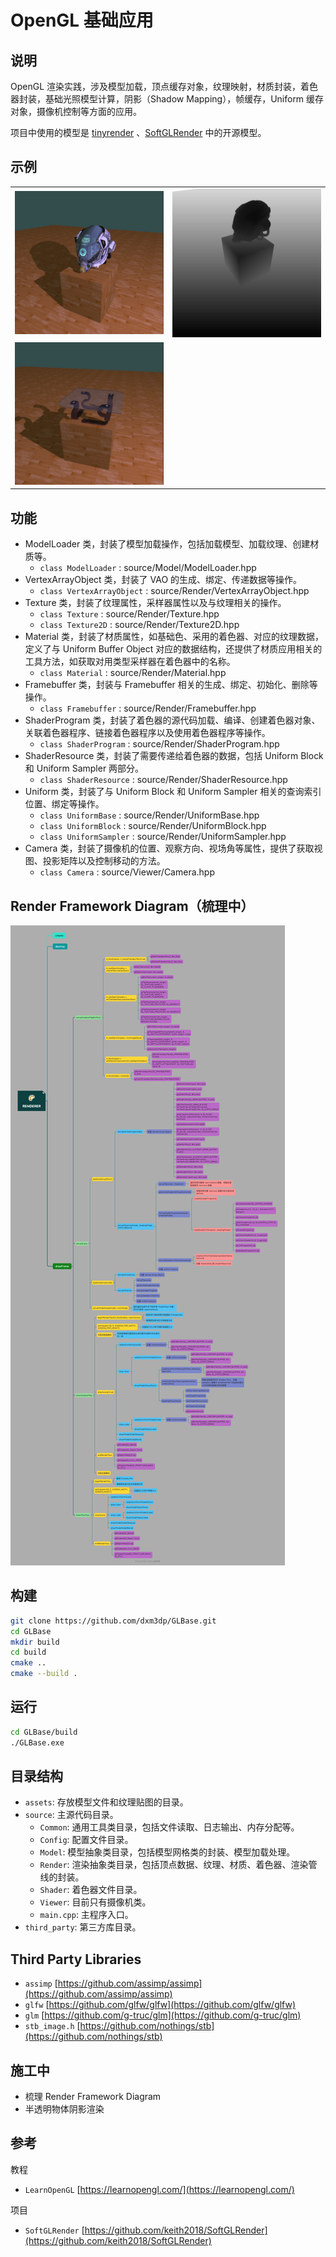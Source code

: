 # OpenGL 基础应用

## 说明

OpenGL 渲染实践，涉及模型加载，顶点缓存对象，纹理映射，材质封装，着色器封装，基础光照模型计算，阴影（Shadow Mapping），帧缓存，Uniform 缓存对象，摄像机控制等方面的应用。

项目中使用的模型是 [tinyrender](https://github.com/ssloy/tinyrenderer) 、[SoftGLRender](https://github.com/keith2018/SoftGLRender) 中的开源模型。

## 示例

|                               |                                |
|-------------------------------|--------------------------------|
| ![](screenshot/BlinnPhong.png)   | ![](screenshot/DepthMap.png)      |
| ![](screenshot/Transparency.png)   | ![]()      |

## 功能

- ModelLoader 类，封装了模型加载操作，包括加载模型、加载纹理、创建材质等。
  - `class ModelLoader` : source/Model/ModelLoader.hpp
- VertexArrayObject 类，封装了 VAO 的生成、绑定、传递数据等操作。
  - `class VertexArrayObject` : source/Render/VertexArrayObject.hpp
- Texture 类，封装了纹理属性，采样器属性以及与纹理相关的操作。
  - `class Texture` : source/Render/Texture.hpp
  - `class Texture2D` : source/Render/Texture2D.hpp
- Material 类，封装了材质属性，如基础色、采用的着色器、对应的纹理数据，定义了与 Uniform Buffer Object 对应的数据结构，还提供了材质应用相关的工具方法，如获取对用类型采样器在着色器中的名称。
  - `class Material` : source/Render/Material.hpp
- Framebuffer 类，封装与 Framebuffer 相关的生成、绑定、初始化、删除等操作。
  - `class Framebuffer` : source/Render/Framebuffer.hpp
- ShaderProgram 类，封装了着色器的源代码加载、编译、创建着色器对象、关联着色器程序、链接着色器程序以及使用着色器程序等操作。
  - `class ShaderProgram` : source/Render/ShaderProgram.hpp
- ShaderResource 类，封装了需要传递给着色器的数据，包括 Uniform Block 和 Uniform Sampler 两部分。
  - `class ShaderResource` : source/Render/ShaderResource.hpp
- Uniform 类，封装了与 Uniform Block 和 Uniform Sampler 相关的查询索引位置、绑定等操作。
  - `class UniformBase` : source/Render/UniformBase.hpp
  - `class UniformBlock` : source/Render/UniformBlock.hpp
  - `class UniformSampler` : source/Render/UniformSampler.hpp
- Camera 类，封装了摄像机的位置、观察方向、视场角等属性，提供了获取视图、投影矩阵以及控制移动的方法。
  - `class Camera` : source/Viewer/Camera.hpp

## Render Framework Diagram（梳理中）

![](screenshot/RenderMap.png)

## 构建

```bash
git clone https://github.com/dxm3dp/GLBase.git
cd GLBase
mkdir build
cd build
cmake ..
cmake --build .
```

## 运行

```bash
cd GLBase/build
./GLBase.exe
```

## 目录结构

- `assets`: 存放模型文件和纹理贴图的目录。
- `source`: 主源代码目录。
  - `Common`: 通用工具类目录，包括文件读取、日志输出、内存分配等。
  - `Config`: 配置文件目录。
  - `Model`: 模型抽象类目录，包括模型网格类的封装、模型加载处理。
  - `Render`: 渲染抽象类目录，包括顶点数据、纹理、材质、着色器、渲染管线的封装。
  - `Shader`: 着色器文件目录。
  - `Viewer`: 目前只有摄像机类。
  - `main.cpp`: 主程序入口。
- `third_party`: 第三方库目录。

## Third Party Libraries

- `assimp` [https://github.com/assimp/assimp](https://github.com/assimp/assimp)
- `glfw` [https://github.com/glfw/glfw](https://github.com/glfw/glfw)
- `glm` [https://github.com/g-truc/glm](https://github.com/g-truc/glm)
- `stb_image.h` [https://github.com/nothings/stb](https://github.com/nothings/stb)

## 施工中

- 梳理 Render Framework Diagram
- 半透明物体阴影渲染

## 参考

教程

- `LearnOpenGL` [https://learnopengl.com/](https://learnopengl.com/)

项目

- `SoftGLRender` [https://github.com/keith2018/SoftGLRender](https://github.com/keith2018/SoftGLRender)
